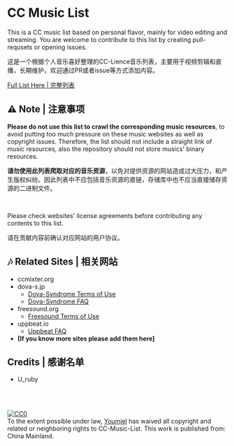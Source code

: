 # CC Music List

This is a CC music list based on personal flavor, mainly for video editing and streaming. You are welcome to contribute to this list by creating pull-requsets or opening issues.

这是一个根据个人音乐喜好整理的CC-Lience音乐列表，主要用于视频剪辑和直播，长期维护，欢迎通过PR或者issue等方式添加内容。

[Full List Here | 完整列表](list.csv)

## ⚠ Note | 注意事项

**Please do not use this list to crawl the corresponding music resources**, to avoid putting too much pressure on these music websites as well as copyright issues. Therefore, the list should not include a straight link of music resources, also the repository should not store musics' binary resources.

**请勿使用此列表爬取对应的音乐资源**，以免对提供资源的网站造成过大压力，和产生版权纠纷。因此列表中不应包括音乐资源的直链，存储库中也不应当直接储存资源的二进制文件。

<br>

Please check websites' license agreements before contributing any contents to this list.

请在贡献内容前确认对应网站的用户协议。

## 🎶 Related Sites | 相关网站

- ccmixter.org
- dova-s.jp
  - [Dova-Syndrome Terms of Use](https://dova-s.jp/EN/_contents/agreement/)
  - [Dova-Syndrome FAQ](https://dova-s.jp/_contents/faq/)
- freesound.org
  - [Freesound Terms of Use](https://freesound.org/help/tos_web/)
- uppbeat.io
  - [Uppbeat FAQ](https://uppbeat.io/help/general-faq)
- **[If you know more sites please add them here]**

## Credits | 感谢名单
- U_ruby


<br></br>

<p xmlns:dct="http://purl.org/dc/terms/" xmlns:vcard="http://www.w3.org/2001/vcard-rdf/3.0#">
  <a rel="license"
     href="http://creativecommons.org/publicdomain/zero/1.0/">
    <img src="http://i.creativecommons.org/p/zero/1.0/88x31.png" style="border-style: none;" alt="CC0" />
  </a>
  <br />
  To the extent possible under law,
  <a rel="dct:publisher"
     href="https://github.com/Youmiel/CC-Music-List">
    <span property="dct:title">Youmiel</span></a>
  has waived all copyright and related or neighboring rights to
  <span property="dct:title">CC-Music-List</span>.
This work is published from:
<span property="vcard:Country" datatype="dct:ISO3166"
      content="CN" about="https://github.com/Youmiel/CC-Music-List">
  China Mainland</span>.
</p>